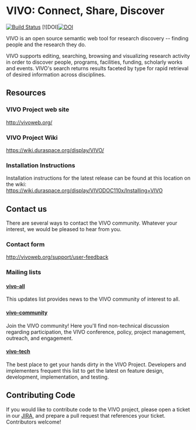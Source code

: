 # VIVO: Connect, Share, Discover

[![Build Status](https://travis-ci.org/vivo-project/VIVO.png?branch=develop)](https://travis-ci.org/vivo-project/VIVO) [![DOI][![DOI](https://zenodo.org/badge/DOI/10.5281/zenodo.2639714.svg)](https://doi.org/10.5281/zenodo.2639713)

VIVO is an open source semantic web tool for research discovery -- finding people and the research they do.

VIVO supports editing, searching, browsing and visualizing research activity in order to discover people, programs, 
facilities, funding, scholarly works and events. VIVO's search returns results faceted by type for rapid retrieval of 
desired information across disciplines.

## Resources

### VIVO Project web site
http://vivoweb.org/

### VIVO Project Wiki
https://wiki.duraspace.org/display/VIVO/

### Installation Instructions

Installation instructions for the latest release can be found at this location on the wiki:  
https://wiki.duraspace.org/display/VIVODOC110x/Installing+VIVO

## Contact us
There are several ways to contact the VIVO community. 
Whatever your interest, we would be pleased to hear from you.

### Contact form 
http://vivoweb.org/support/user-feedback

### Mailing lists

#### [vivo-all](https://groups.google.com/forum/#!forum/vivo-all) 
This updates list provides news to the VIVO community of interest to all.

#### [vivo-community](https://groups.google.com/forum/#!forum/vivo-community)  
Join the VIVO community!  Here you'll find non-technical discussion regarding participation, the VIVO
conference,  policy, project management, outreach, and engagement. 

#### [vivo-tech](https://groups.google.com/forum/#!forum/vivo-tech)  
The best place to get your hands dirty in the VIVO Project. 
Developers and implementers frequent this list to get the latest on feature design, 
development, implementation, and testing.

## Contributing Code
If you would like to contribute code to the VIVO project, please open a ticket 
in our [JIRA](https://jira.duraspace.org/projects/VIVO), and prepare a 
pull request that references your ticket.  Contributors welcome!


